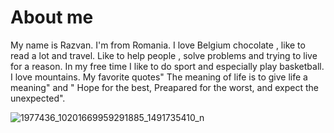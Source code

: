 # About me

My name is Razvan. I'm from Romania. I love Belgium chocolate , like to read a lot and travel. 
Like to help people , solve problems and trying to live for a reason.
In my free time I like to do sport and especially play basketball.
I love mountains.
My favorite quotes" The meaning of life is to give life a meaning" and " Hope for the best,  Preapared for the worst, and expect the unexpected".

![1977436_10201669959291885_1491735410_n](https://user-images.githubusercontent.com/22944865/81944503-23e9a280-95fd-11ea-9633-a1aa8c1dfd0f.jpg)
